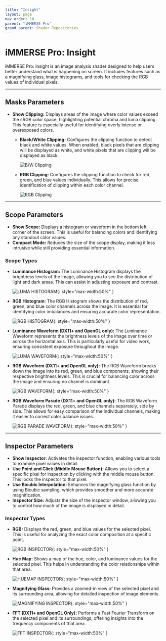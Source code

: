 ```yaml
---
title: "Insight"
layout: page
nav_order: 10
parent: "iMMERSE Pro"
grand_parent: Shader Repositories
---
```


# iMMERSE Pro: Insight

iMMERSE Pro: Insight is an image analysis shader designed to help users better understand what is happening on screen. It includes features such as a magnifying glass, image histograms, and tools for checking the RGB values of individual pixels.

---

## Masks Parameters

* **Show Clipping:** Displays areas of the image where color values exceed the sRGB color space, highlighting potential chroma and luma clipping. This feature is especially useful for identifying overly intense or overexposed colors.

  * **Black/White Clipping:** Configures the clipping function to detect black and white values. When enabled, black pixels that are clipping will be displayed as white, and white pixels that are clipping will be displayed as black.

    ![B/W Clipping](../images/insight_clippingbw.png)

  * **RGB Clipping:** Configures the clipping function to check for red, green, and blue values individually. This allows for precise identification of clipping within each color channel.

    ![RGB Clipping](../images/insight_clippingrgb.png)

---

## Scope Parameters

* **Show Scope:** Displays a histogram or waveform in the bottom left corner of the screen. This is useful for balancing colors and identifying any standout color values.
* **Compact Mode:** Reduces the size of the scope display, making it less intrusive while still providing essential information.

### Scope Types

* **Luminance Histogram:** The Luminance Histogram displays the brightness levels of the image, allowing you to see the distribution of light and dark areas. This can assist in adjusting exposure and contrast.

  ![LUMA HISTOGRAM](../images/insight_scope_lumahistogram.png){: style="max-width:50%" }

* **RGB Histogram:** The RGB Histogram shows the distribution of red, green, and blue color channels across the image. It is essential for identifying color imbalances and ensuring accurate color representation.

  ![RGB HISTOGRAM](../images/insight_scope_rgbhistogram.png){: style="max-width:50%" }

* **Luminance Waveform (DX11+ and OpenGL only):** The Luminance Waveform represents the brightness levels of the image over time or across the horizontal axis. This is particularly useful for video work, ensuring consistent exposure throughout the image.

  ![LUMA WAVEFORM](../images/insight_scope_lumawaveform.png){: style="max-width:50%" }

* **RGB Waveform (DX11+ and OpenGL only):** The RGB Waveform breaks down the image into its red, green, and blue components, showing their respective brightness levels. This is crucial for balancing color across the image and ensuring no channel is dominant.

  ![RGB WAVEFORM](../images/insight_scope_rgbawaveform.png){: style="max-width:50%" }

* **RGB Waveform Parade (DX11+ and OpenGL only):** The RGB Waveform Parade displays the red, green, and blue channels separately, side by side. This allows for easy comparison of the individual channels, making it easier to correct color balance issues.

  ![RGB PARADE WAVEFORM](../images/insight_scope_waveformparade.png){: style="max-width:50%" }

---

## Inspector Parameters

* **Show Inspector:** Activates the inspector function, enabling various tools to examine pixel values in detail.
* **Use Point and Click (Middle Mouse Button):** Allows you to select a specific pixel for inspection by clicking with the middle mouse button. This locks the inspector to that pixel.
* **Use Bicubic Interpolation:** Enhances the magnifying glass function by using Bicubic sampling, which provides smoother and more accurate magnification.
* **Inspector Size:** Adjusts the size of the inspector window, allowing you to control how much of the image is displayed in detail.

### Inspector Types

* **RGB:** Displays the red, green, and blue values for the selected pixel. This is useful for analyzing the exact color composition at a specific point.

  ![RGB INSPECTOR](../images/insight_inspector_rgb.png){: style="max-width:50%" }

* **Hue Map:** Shows a map of the hue, color, and luminance values for the selected pixel. This helps in understanding the color relationships within that area.

  ![HUEMAP INSPECTOR](../images/insight_inspector_huemaps.png){: style="max-width:50%" }

* **Magnifying Glass:** Provides a zoomed-in view of the selected pixel and its surrounding area, allowing for detailed inspection of image elements.

  ![MAGNIFYING INSPECTOR](../images/insight_inspector_magnifying.png){: style="max-width:50%" }

* **FFT (DX11+ and OpenGL Only):** Performs a Fast Fourier Transform on the selected pixel and its surroundings, offering insights into the frequency components of that area.

  ![FFT INSPECTOR](../images/insight_inspector_fft.png){: style="max-width:50%" }